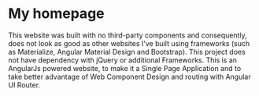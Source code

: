 # My homepage

This website was built with no third-party components and consequently, does not look as good as other websites I've built using frameworks (such as Materialize, Angular Material Design and Bootstrap).
This project does not have dependency with jQuery or additional Frameworks.
This is an AngularJs powered website, to make it a Single Page Application and to take better advantage of Web Component Design and routing with Angular UI Router.
